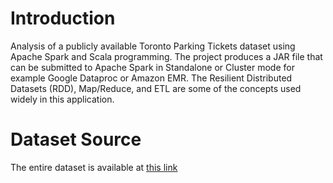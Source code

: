 # Introduction

Analysis of a publicly available Toronto Parking Tickets dataset using Apache Spark and Scala programming. The project produces a JAR file that can be submitted to Apache Spark in Standalone or Cluster mode for example Google Dataproc or Amazon EMR. The Resilient Distributed Datasets (RDD), Map/Reduce, and ETL are some of the concepts used widely in this application.

# Dataset Source

The entire dataset is available at [this link](http://www1.toronto.ca/wps/portal/contentonly?vgnextoid=ca20256c54ea4310VgnVCM1000003dd60f89RCRD)
